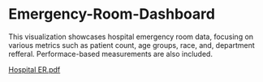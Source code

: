 # Emergency-Room-Dashboard

This visualization showcases hospital emergency room data, focusing on various metrics such as patient count, age groups, race, and, department refferal. Performace-based measurements are also included. 

[Hospital ER.pdf](https://github.com/user-attachments/files/17342550/Hospital.ER.pdf)

